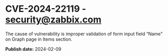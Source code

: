 # CVE-2024-22119 - security@zabbix.com

The cause of vulnerability is improper validation of form input field “Name” on Graph page in Items section.

**Publish date:** 2024-02-09
